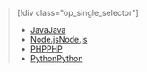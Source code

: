 > [!div class="op_single_selector"]
> * [<span data-ttu-id="fcb89-101">Java</span><span class="sxs-lookup"><span data-stu-id="fcb89-101">Java</span></span>](../articles/notification-hubs/notification-hubs-java-push-notification-tutorial.md)
> * [<span data-ttu-id="fcb89-102">Node.js</span><span class="sxs-lookup"><span data-stu-id="fcb89-102">Node.js</span></span>](../articles/notification-hubs/notification-hubs-nodejs-push-notification-tutorial.md)
> * [<span data-ttu-id="fcb89-103">PHP</span><span class="sxs-lookup"><span data-stu-id="fcb89-103">PHP</span></span>](../articles/notification-hubs/notification-hubs-php-push-notification-tutorial.md)
> * [<span data-ttu-id="fcb89-104">Python</span><span class="sxs-lookup"><span data-stu-id="fcb89-104">Python</span></span>](../articles/notification-hubs/notification-hubs-python-push-notification-tutorial.md)
> 
> 

